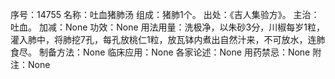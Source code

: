 序号：14755
名称：吐血猪肺汤
组成：猪肺1个。
出处：《吉人集验方》。
主治：吐血。
加减：None
功效：None
用法用量：洗极净，以朱砂3分，川椒每岁1粒，灌入肺中，将肺挖7孔，每孔放桃仁1粒，放瓦钵内煮出自然汁来，不可放水，连肺食尽。
制备方法：None
临床应用：None
各家论述：None
用药禁忌：None
附注：None
